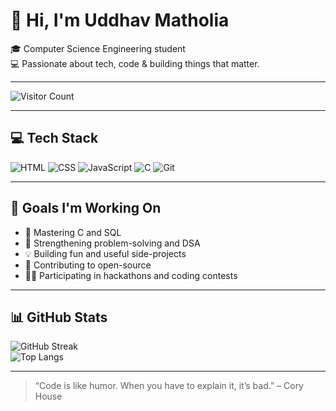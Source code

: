 # 👋 Hi, I'm Uddhav Matholia

🎓 Computer Science Engineering student  
💻 Passionate about tech, code & building things that matter.

---

![Visitor Count](https://visitor-badge.laobi.icu/badge?page_id=UddhuBhai.UddhuBhai)

---

## 💻 Tech Stack

![HTML](https://img.shields.io/badge/-HTML5-E34F26?logo=html5&logoColor=white)
![CSS](https://img.shields.io/badge/-CSS3-1572B6?logo=css3&logoColor=white)
![JavaScript](https://img.shields.io/badge/-JavaScript-F7DF1E?logo=javascript&logoColor=black)
![C](https://img.shields.io/badge/-C-00599C?logo=c&logoColor=white)
![Git](https://img.shields.io/badge/-Git-F05032?logo=git&logoColor=white)

---

## 🚀 Goals I'm Working On

- 🔧 Mastering C and SQL  
- 🧠 Strengthening problem-solving and DSA  
- 💡 Building fun and useful side-projects  
- 🧪 Contributing to open-source  
- 👨‍💻 Participating in hackathons and coding contests  

---

## 📊 GitHub Stats

![GitHub Streak](https://streak-stats.demolab.com/?user=UddhuBhai&theme=radical&hide_border=true)  
![Top Langs](https://github-readme-stats.vercel.app/api/top-langs/?username=UddhuBhai&layout=compact&theme=radical&hide_border=true)

---


> “Code is like humor. When you have to explain it, it’s bad.” – Cory House


<!--
**UddhuBhai/UddhuBhai** is a ✨ _special_ ✨ repository because its `README.md` (this file) appears on your GitHub profile.

Here are some ideas to get you started:

- 🔭 I’m currently working on ...
- 🌱 I’m currently learning ...
- 👯 I’m looking to collaborate on ...
- 🤔 I’m looking for help with ...
- 💬 Ask me about ...
- 📫 How to reach me: ...
- 😄 Pronouns: ...
- ⚡ Fun fact: ...
-->
